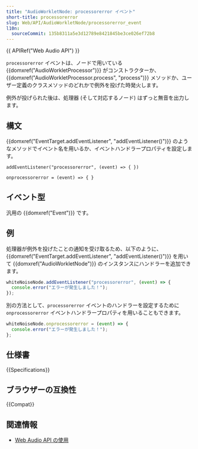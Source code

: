 ```yaml
---
title: "AudioWorkletNode: processorerror イベント"
short-title: processorerror
slug: Web/API/AudioWorkletNode/processorerror_event
l10n:
  sourceCommit: 135b8311a5e3d12789e8421845be3ce026ef72b8
---
```


{{ APIRef("Web Audio API") }}

`processorerror` イベントは、ノードで用いている {{domxref("AudioWorkletProcessor")}} がコンストラクターか、{{domxref("AudioWorkletProcessor.process", "process")}} メソッドか、ユーザー定義のクラスメソッドのどれかで例外を投げた時発火します。

例外が投げられた後は、処理器 (そして対応するノード) はずっと無音を出力します。

## 構文

{{domxref("EventTarget.addEventListener", "addEventListener()")}} のようなメソッドでイベント名を用いるか、イベントハンドラープロパティを設定します。

```js-nolint
addEventListener("processorerror", (event) => { })

onprocessorerror = (event) => { }
```

## イベント型

汎用の {{domxref("Event")}} です。

## 例

処理器が例外を投げたことの通知を受け取るため、以下のように、{{domxref("EventTarget.addEventListener", "addEventListener()")}} を用いて {{domxref("AudioWorkletNode")}} のインスタンスにハンドラーを追加できます。

```js
whiteNoiseNode.addEventListener("processorerror", (event) => {
  console.error("エラーが発生しました！");
});
```

別の方法として、`processorerror` イベントのハンドラーを設定するために `onprocessorerror` イベントハンドラープロパティを用いることもできます。

```js
whiteNoiseNode.onprocessorerror = (event) => {
  console.error("エラーが発生しました！");
};
```

## 仕様書

{{Specifications}}

## ブラウザーの互換性

{{Compat}}

## 関連情報

- [Web Audio API の使用](/ja/docs/Web/API/Web_Audio_API/Using_Web_Audio_API)
